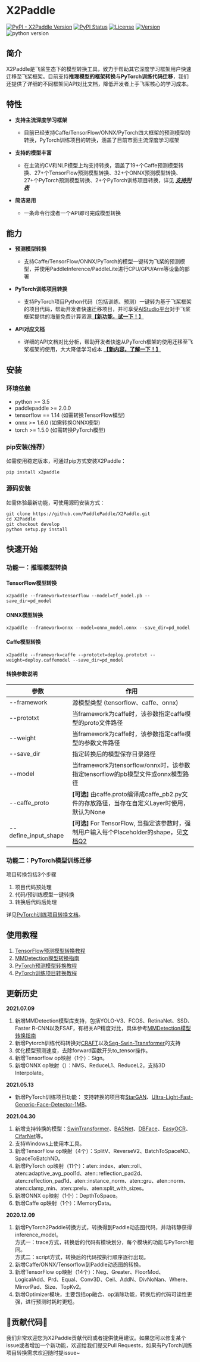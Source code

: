 # X2Paddle

[![PyPI - X2Paddle Version](https://img.shields.io/pypi/v/x2paddle.svg?label=pip&logo=PyPI&logoColor=white)](https://pypi.org/project/x2paddle/)
[![PyPI Status](https://pepy.tech/badge/x2paddle/month)](https://pepy.tech/project/x2paddle)
[![License](https://img.shields.io/badge/license-Apache%202-blue.svg)](LICENSE)
[![Version](https://img.shields.io/github/release/PaddlePaddle/X2Paddle.svg)](https://github.com/PaddlePaddle/X2Paddle/releases)
![python version](https://img.shields.io/badge/python-3.5+-orange.svg)  

## 简介

X2Paddle是飞桨生态下的模型转换工具，致力于帮助其它深度学习框架用户快速迁移至飞桨框架。目前支持**推理模型的框架转换**与**PyTorch训练代码迁移**，我们还提供了详细的不同框架间API对比文档，降低开发者上手飞桨核心的学习成本。



## 特性

- **支持主流深度学习框架**

  - 目前已经支持Caffe/TensorFlow/ONNX/PyTorch四大框架的预测模型的转换，PyTorch训练项目的转换，涵盖了目前市面主流深度学习框架

- **支持的模型丰富**

  - 在主流的CV和NLP模型上均支持转换，涵盖了19+个Caffe预测模型转换、27+个TensorFlow预测模型转换、32+个ONNX预测模型转换、27+个PyTorch预测模型转换、2+个PyTorch训练项目转换，详见 ***[支持列表](./docs/introduction/x2paddle_model_zoo.md)***

- **简洁易用**

  - 一条命令行或者一个API即可完成模型转换



## 能力

- **预测模型转换**

  - 支持Caffe/TensorFlow/ONNX/PyTorch的模型一键转为飞桨的预测模型，并使用PaddleInference/PaddleLite进行CPU/GPU/Arm等设备的部署

- **PyTorch训练项目转换**

  - 支持PyTorch项目Python代码（包括训练、预测）一键转为基于飞桨框架的项目代码，帮助开发者快速迁移项目，并可享受[AIStudio平台](https://aistudio.baidu.com/)对于飞桨框架提供的海量免费计算资源[**【新功能，试一下！】**](/docs/pytorch_project_convertor/README.md)

- **API对应文档**

  - 详细的API文档对比分析，帮助开发者快速从PyTorch框架的使用迁移至飞桨框架的使用，大大降低学习成本 [**【新内容，了解一下！】**](docs/pytorch_project_convertor/API_docs/README.md)



## 安装

### 环境依赖
- python >= 3.5  
- paddlepaddle >= 2.0.0
- tensorflow == 1.14 (如需转换TensorFlow模型)
- onnx >= 1.6.0 (如需转换ONNX模型)
- torch >= 1.5.0 (如需转换PyTorch模型)

### pip安装(推荐）

如需使用稳定版本，可通过pip方式安装X2Paddle：
```
pip install x2paddle
```

### 源码安装

如需体验最新功能，可使用源码安装方式：
```
git clone https://github.com/PaddlePaddle/X2Paddle.git
cd X2Paddle
git checkout develop
python setup.py install
```

## 快速开始

### 功能一：推理模型转换

#### TensorFlow模型转换
```shell
x2paddle --framework=tensorflow --model=tf_model.pb --save_dir=pd_model
```

#### ONNX模型转换
```shell
x2paddle --framework=onnx --model=onnx_model.onnx --save_dir=pd_model
```

#### Caffe模型转换
```shell
x2paddle --framework=caffe --prototxt=deploy.prototxt --weight=deploy.caffemodel --save_dir=pd_model
```

#### 转换参数说明

| 参数                 | 作用                                                         |
| -------------------- | ------------------------------------------------------------ |
| --framework          | 源模型类型 (tensorflow、caffe、onnx)                         |
| --prototxt           | 当framework为caffe时，该参数指定caffe模型的proto文件路径     |
| --weight             | 当framework为caffe时，该参数指定caffe模型的参数文件路径      |
| --save_dir           | 指定转换后的模型保存目录路径                                 |
| --model              | 当framework为tensorflow/onnx时，该参数指定tensorflow的pb模型文件或onnx模型路径 |
| --caffe_proto        | **[可选]** 由caffe.proto编译成caffe_pb2.py文件的存放路径，当存在自定义Layer时使用，默认为None |
| --define_input_shape | **[可选]** For TensorFlow, 当指定该参数时，强制用户输入每个Placeholder的shape，见[文档Q2](./docs/inference_model_convertor/FAQ.md) |

### 功能二：PyTorch模型训练迁移

项目转换包括3个步骤

1. 项目代码预处理
2. 代码/预训练模型一键转换
3. 转换后代码后处理

详见[PyTorch训练项目转换文档](./docs/pytorch_project_convertor/README.md)。


## 使用教程

1. [TensorFlow预测模型转换教程](./docs/inference_model_convertor/demo/tensorflow2paddle.ipynb)
2. [MMDetection模型转换指南](./docs/inference_model_convertor/toolkits/MMDetection2paddle.md)
3. [PyTorch预测模型转换教程](./docs/inference_model_convertor/demo/pytorch2paddle.ipynb)
4. [PyTorch训练项目转换教程](./docs/pytorch_project_convertor/demo/README.md)

## 更新历史

**2021.07.09**  

1. 新增MMDetection模型库支持，包括YOLO-V3、FCOS、RetinaNet、SSD、Faster R-CNN以及FSAF，有相关AP精度对比，具体参考[MMDetection模型转换指南](./docs/inference_model_convertor/toolkits/MMDetection2paddle.md)
2. 新增Pytorch训练代码转换对[CRAFT](https://github.com/clovaai/CRAFT-pytorch)以及[Seg-Swin-Transformer](https://github.com/open-mmlab/mmsegmentation/tree/master/configs/swin)的支持
3. 优化模型预测速度，去除forward函数开头to_tensor操作。
4. 新增Tensorflow op映射（1个）：Sign。
5. 新增ONNX op映射（）：NMS、ReduceL1、ReduceL2，支持3D Interpolate。

**2021.05.13**  

- 新增PyTorch训练项目功能：
  支持转换的项目有[StarGAN](https://github.com/yunjey/stargan)、[Ultra-Light-Fast-Generic-Face-Detector-1MB](https://github.com/Linzaer/Ultra-Light-Fast-Generic-Face-Detector-1MB)。

**2021.04.30**

1. 新增支持转换的模型：[SwinTransformer](https://github.com/microsoft/Swin-Transformer/)、[BASNet](https://github.com/xuebinqin/BASNet)、[DBFace](https://github.com/dlunion/DBFace)、[EasyOCR](https://github.com/JaidedAI/EasyOCR)、[CifarNet](https://github.com/tensorflow/models/blob/master/research/slim/nets/cifarnet.py)等。
2. 支持Windows上使用本工具。
3. 新增TensorFlow op映射（4个）：SplitV、ReverseV2、BatchToSpaceND、SpaceToBatchND。
4. 新增PyTorch op映射（11个）：aten::index、aten::roll、aten::adaptive_avg_pool1d、aten::reflection_pad2d、aten::reflection_pad1d、aten::instance_norm、aten::gru、aten::norm、aten::clamp_min、aten::prelu、aten:split_with_sizes。
5. 新增ONNX op映射（1个）：DepthToSpace。
6. 新增Caffe op映射（1个）：MemoryData。

**2020.12.09**  

1. 新增PyTorch2Paddle转换方式，转换得到Paddle动态图代码，并动转静获得inference_model。  
   方式一：trace方式，转换后的代码有模块划分，每个模块的功能与PyTorch相同。  
   方式二：script方式，转换后的代码按执行顺序逐行出现。  
2. 新增Caffe/ONNX/Tensorflow到Paddle动态图的转换。
3. 新增TensorFlow op映射（14个）：Neg、Greater、FloorMod、LogicalAdd、Prd、Equal、Conv3D、Ceil、AddN、DivNoNan、Where、MirrorPad、Size、TopKv2。
4. 新增Optimizer模块，主要包括op融合、op消除功能，转换后的代码可读性更强，进行预测时耗时更短。


## :hugs:贡献代码:hugs:

我们非常欢迎您为X2Paddle贡献代码或者提供使用建议。如果您可以修复某个issue或者增加一个新功能，欢迎给我们提交Pull Requests，如果有PyTorch训练项目转换需求欢迎随时提issue~
